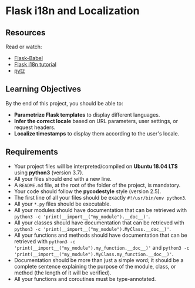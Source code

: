 # Flask i18n and Localization

## Resources

Read or watch:
- [Flask-Babel](https://flask-babel.tkte.ch/)
- [Flask i18n tutorial](https://blog.miguelgrinberg.com/post/the-flask-mega-tutorial-part-xiii-i18n-and-l10n)
- [pytz](https://pypi.org/project/pytz/)

## Learning Objectives

By the end of this project, you should be able to:

- **Parametrize Flask templates** to display different languages.
- **Infer the correct locale** based on URL parameters, user settings, or request headers.
- **Localize timestamps** to display them according to the user's locale.

## Requirements

- Your project files will be interpreted/compiled on **Ubuntu 18.04 LTS** using **python3** (version 3.7).
- All your files should end with a new line.
- A `README.md` file, at the root of the folder of the project, is mandatory.
- Your code should follow the **pycodestyle** style (version 2.5).
- The first line of all your files should be exactly `#!/usr/bin/env python3`.
- All your `*.py` files should be executable.
- All your modules should have documentation that can be retrieved with `python3 -c 'print(__import__("my_module").__doc__)'`.
- All your classes should have documentation that can be retrieved with `python3 -c 'print(__import__("my_module").MyClass.__doc__)'`.
- All your functions and methods should have documentation that can be retrieved with `python3 -c 'print(__import__("my_module").my_function.__doc__)'` and `python3 -c 'print(__import__("my_module").MyClass.my_function.__doc__)'`.
- Documentation should be more than just a simple word; it should be a complete sentence explaining the purpose of the module, class, or method (the length of it will be verified).
- All your functions and coroutines must be type-annotated.

